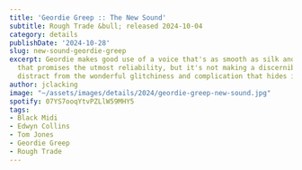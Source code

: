 ```yaml
---
title: 'Geordie Greep :: The New Sound'
subtitle: Rough Trade &bull; released 2024-10-04
category: details
publishDate: '2024-10-28'
slug: new-sound-geordie-greep
excerpt: Geordie makes good use of a voice that's as smooth as silk and a delivery
  that promises the utmost reliability, but it's not making a discernible effort to
  distract from the wonderful glitchiness and complication that hides in the background.
author: jclacking
image: "~/assets/images/details/2024/geordie-greep-new-sound.jpg"
spotify: 07YS7ooqYtvPZLlW59MHY5
tags:
- Black Midi
- Edwyn Collins
- Tom Jones
- Geordie Greep
- Rough Trade
---
```


